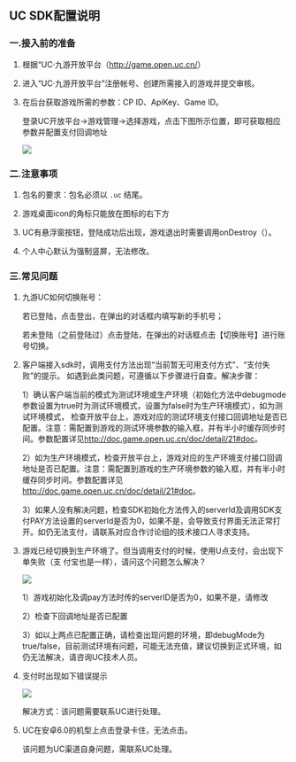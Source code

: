 ## UC SDK配置说明

### 一.接入前的准备

  1. 根据“UC·九游开放平台（<http://game.open.uc.cn/>）

  2. 进入“UC·九游开放平台”注册帐号、创建所需接入的游戏并提交审核。

  3. 在后台获取游戏所需的参数：CP ID、ApiKey、Game ID。

     登录UC开放平台->游戏管理->选择游戏，点击下图所示位置，即可获取相应参数并配置支付回调地址

     ![](http://docs.mztgame.com/files/assets/img/003uc.png)

### 二.注意事项

   1.  包名的要求：包名必须以   `.uc`   结尾。

   2.  游戏桌面icon的角标只能放在图标的右下方

   3. UC有悬浮窗按钮，登陆成功后出现，游戏退出时需要调用onDestroy（）。

   4. 个人中心默认为强制竖屏，无法修改。

### 三.常见问题

1. 九游UC如何切换账号：

      若已登陆，点击登出，在弹出的对话框内填写新的手机号；

      若未登陆（之前登陆过）点击登陆，在弹出的对话框点击【切换账号】进行账号切换。

2. 客户端接入sdk时，调用支付方法出现“当前暂无可用支付方式”、“支付失败”的提示。
      如遇到此类问题，可遵循以下步骤进行自查。解决步骤：

      1）确认客户端当前的模式为测试环境或生产环境（初始化方法中debugmode参数设置为true时为测试环境模式，设置为false时为生产环境模式），如为测试环境模式， 检查开放平台上，游戏对应的测试环境支付接口回调地址是否已配置。注意：需配置到游戏的测试环境参数的输入框，并有半小时缓存同步时间。参数配置详见<http://doc.game.open.uc.cn/doc/detail/21#doc>。

      2）如为生产环境模式，检查开放平台上，游戏对应的生产环境支付接口回调地址是否已配置。注意：需配置到游戏的生产环境参数的输入框，并有半小时缓存同步时间。参数配置详见<http://doc.game.open.uc.cn/doc/detail/21#doc>。

      3）如果人没有解决问题，检查SDK初始化方法传入的serverId及调用SDK支付PAY方法设置的serverId是否为0，如果不是，会导致支付界面无法正常打开。如仍无法支付，请联系对应合作讨论组的技术接口人寻求支持。

3. 游戏已经切换到生产环境了。但当调用支付的时候，使用U点支付，会出现下单失败（支      付宝也是一样），请问这个问题怎么解决？

      ![](http://docs.mztgame.com/files/assets/img/008uc.png)

      1）游戏初始化及调pay方法时传的serverID是否为0，如果不是，请修改

      2）检查下回调地址是否已配置

      3）如以上两点已配置正确，请检查出现问题的环境，即debugMode为true/false，目前测试环境有问题，可能无法充值，建议切换到正式环境，如仍无法解决，请咨询UC技术人员。

4. 支付时出现如下错误提示

      ![](http://docs.mztgame.com/files/assets/img/UC01.png)

      解决方式：该问题需要联系UC进行处理。

5. UC在安卓6.0的机型上点击登录卡住，无法点击。

    该问题为UC渠道自身问题，需联系UC处理。    
